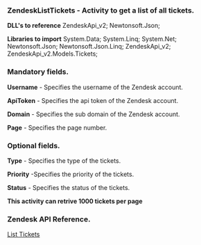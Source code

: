 ﻿
### ZendeskListTickets - Activity to get a list of all tickets.

**DLL's to reference**
ZendeskApi_v2;
Newtonsoft.Json;

**Libraries to import**
System.Data;
System.Linq;
System.Net;
Newtonsoft.Json;
Newtonsoft.Json.Linq;
ZendeskApi_v2;
ZendeskApi_v2.Models.Tickets;

### Mandatory fields.
**Username** - Specifies the username of the Zendesk account.

**ApiToken** - Specifies the api token of the Zendesk account.

**Domain** - Specifies the sub domain of the Zendesk account.

**Page** - Specifies the page number.

### Optional fields.

**Type** - Specifies the type of the tickets.

**Priority** -Specifies the priority of the tickets.

**Status** - Specifies the status of the tickets.

**This activity can retrive 1000 tickets per page**

### Zendesk API Reference.

[List Tickets](https://developer.zendesk.com/rest_api/docs/support/tickets#list-tickets)